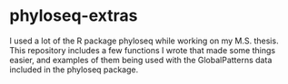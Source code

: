 # phyloseq-extras

I used a lot of the R package phyloseq while working on my M.S. thesis. This repository includes a few functions I wrote that made some things easier, and examples of them being used with the GlobalPatterns data included in the phyloseq package.
